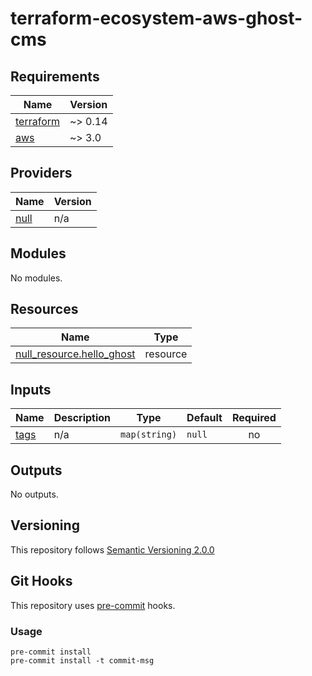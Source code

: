 # terraform-ecosystem-aws-ghost-cms

<!-- BEGINNING OF PRE-COMMIT-TERRAFORM DOCS HOOK -->
## Requirements

| Name | Version |
|------|---------|
| <a name="requirement_terraform"></a> [terraform](#requirement\_terraform) | ~> 0.14 |
| <a name="requirement_aws"></a> [aws](#requirement\_aws) | ~> 3.0 |

## Providers

| Name | Version |
|------|---------|
| <a name="provider_null"></a> [null](#provider\_null) | n/a |

## Modules

No modules.

## Resources

| Name | Type |
|------|------|
| [null_resource.hello_ghost](https://registry.terraform.io/providers/hashicorp/null/latest/docs/resources/resource) | resource |

## Inputs

| Name | Description | Type | Default | Required |
|------|-------------|------|---------|:--------:|
| <a name="input_tags"></a> [tags](#input\_tags) | n/a | `map(string)` | `null` | no |

## Outputs

No outputs.
<!-- END OF PRE-COMMIT-TERRAFORM DOCS HOOK -->
## Versioning
This repository follows [Semantic Versioning 2.0.0](https://semver.org/)
## Git Hooks

This repository uses [pre-commit](https://pre-commit.com/) hooks.
### Usage

```
pre-commit install
pre-commit install -t commit-msg
```
